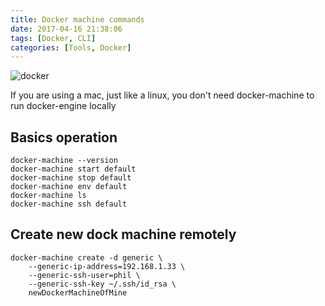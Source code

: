 ```yaml
---
title: Docker machine commands
date: 2017-04-16 21:38:06
tags: [Docker, CLI]
categories: [Tools, Docker]
---
```


![docker](https://philsblog.b-cdn.net/images/docker.png "docker")

If you are using a mac, just like a linux, you don't need docker-machine to run docker-engine locally

## Basics operation
```
docker-machine --version
docker-machine start default
docker-machine stop default
docker-machine env default
docker-machine ls
docker-machine ssh default
```

## Create new dock machine remotely
```
docker-machine create -d generic \
    --generic-ip-address=192.168.1.33 \
    --generic-ssh-user=phil \
    --generic-ssh-key ~/.ssh/id_rsa \
    newDockerMachineOfMine
```